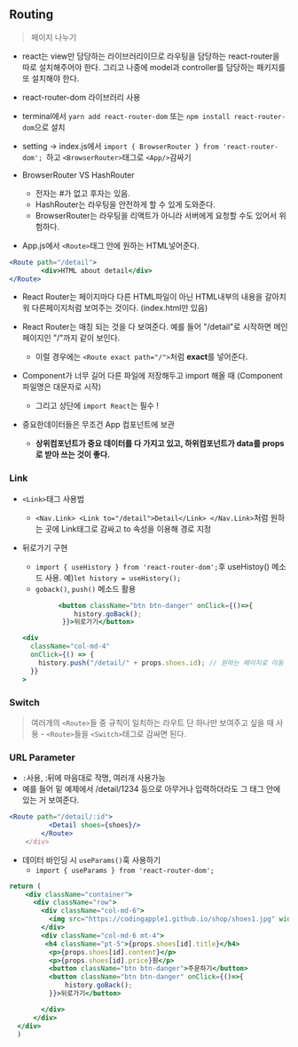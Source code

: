 ## Routing
> 페이지 나누기
- react는 view만 담당하는 라이브러리이므로 라우팅을 담당하는 react-router을 따로 설치해주어야 한다. 그리고 나중에 model과 controller를 담당하는 패키지를 또 설치해야 한다.
- react-router-dom 라이브러리 사용
- terminal에서 ```yarn add react-router-dom``` 또는 ```npm install react-router-dom```으로 설치
- setting -> index.js에서 ```import { BrowserRouter } from 'react-router-dom'; ```하고  ```<BrowserRouter>```태그로 ```<App/>```감싸기

- BrowserRouter VS HashRouter
    - 전자는 #가 없고 후자는 있음.
    - HashRouter는 라우팅을 안전하게 할 수 있게 도와준다.
    - BrowserRouter는 라우팅을 리액트가 아니라 서버에게 요청할 수도 있어서 위험하다.  

- App.js에서 ```<Route>```태그 안에 원하는 HTML넣어준다. 
```jsx
<Route path="/detail">
        <div>HTML about detail</div>
</Route>
```
- React Router는 페이지마다 다른 HTML파일이 아닌 HTML내부의 내용을 갈아치워 다른페이지처럼 보여주는 것이다. (index.html만 있음)
- React Router는 매칭 되는 것을 다 보여준다. 예를 들어 "/detail"로 시작하면 메인페이지인 "/"까지 같이 보인다.
    - 이럴 경우에는 ```<Route exact path="/">```처럼 **exact**를 넣어준다.    
    
- Component가 너무 길어 다른 파일에 저장해두고 import 해올 때 (Component파일명은 대문자로 시작)
    - 그리고 상단에 ```import React```는 필수 !
- 중요한데이터들은 무조건 App 컴포넌트에 보관
    - **상위컴포넌트가 중요 데이터를 다 가지고 있고, 하위컴포넌트가 data를 props로 받아 쓰는 것이 좋다.**

### Link
- ```<Link>```태그 사용법
    - ```<Nav.Link> <Link to="/detail">Detail</Link> </Nav.Link>```처럼 원하는 곳에 Link태그로 감싸고 to 속성을 이용해 경로 지정

- 뒤로가기 구현
    - ```import { useHistory } from 'react-router-dom';```후 useHistoy() 메소드 사용. 예)```let history = useHistory();```
    - ```goback()```, ```push()``` 메소드 활용
    ```jsx
             <button className="btn btn-danger" onClick={()=>{
                 history.goBack();
              }}>뒤로가기</button> 
    ```    
    ```jsx
    <div
      className="col-md-4"
      onClick={() => {
        history.push("/detail/" + props.shoes.id); // 원하는 페이지로 이동
      }}
    >
    ```
      
### Switch    
> 여러개의 ```<Route>```들 중 규칙이 일치하는 라우트 단 하나만 보여주고 싶을 때 사용
    - ```<Route>```들을 ```<Switch>```태그로 감싸면 된다.
    
### URL Parameter
- ```:```사용, :뒤에 마음대로 작명, 여러개 사용가능
- 예를 들어 밑 예제에서  /detail/1234 등으로 아무거나 입력하더라도 그 <Route>태그 안에 있는 거 보여준다.

```jsx
<Route path="/detail/:id">
          <Detail shoes={shoes}/>
        </Route>
    </div>
```    

- 데이터 바인딩 시 ```useParams()```훅 사용하기
    - ```import { useParams } from 'react-router-dom';```
```jsx
return (
    <div className="container">
      <div className="row">
        <div className="col-md-6">
          <img src="https://codingapple1.github.io/shop/shoes1.jpg" width="100%" />
        </div>
        <div className="col-md-6 mt-4">
         <h4 className="pt-5">{props.shoes[id].title}</h4>
          <p>{props.shoes[id].content}</p>
          <p>{props.shoes[id].price}원</p>
          <button className="btn btn-danger">주문하기</button> 
          <button className="btn btn-danger" onClick={()=>{
              history.goBack();
          }}>뒤로가기</button> 

        </div>
      </div>
  </div>  
  )
```  
